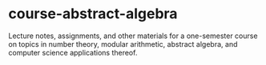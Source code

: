 # course-abstract-algebra
Lecture notes, assignments, and other materials for a one-semester course on topics in number theory, modular arithmetic, abstract algebra, and computer science applications thereof.